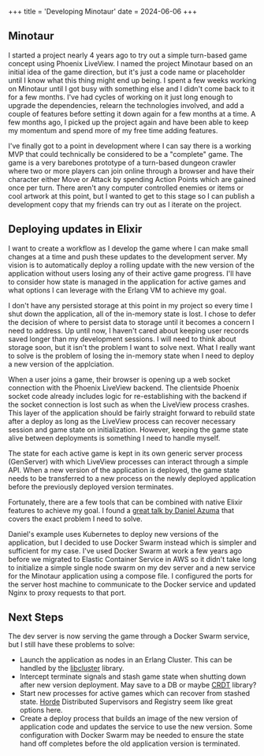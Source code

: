 +++
title = 'Developing Minotaur'
date = 2024-06-06
+++

## Minotaur
I started a project nearly 4 years ago to try out a simple turn-based game concept using Phoenix LiveView.
I named the project Minotaur based on an initial idea of the game direction, but it's just a code name or placeholder until I know what this thing might end up being.
I spent a few weeks working on Minotaur until I got busy with something else and I didn't come back to it for a few months.
I've had cycles of working on it just long enough to upgrade the dependencies, relearn the technologies involved, and add a couple of features before setting it down again for a few months at a time.
A few months ago, I picked up the project again and have been able to keep my momentum and spend more of my free time adding features.

I've finally got to a point in development where I can say there is a working MVP that could technically be considered to be a "complete" game.
The game is a very barebones prototype of a turn-based dungeon crawler where two or more players can join online through a browser and have their character either Move or Attack by spending Action Points which are gained once per turn.
There aren't any computer controlled enemies or items or cool artwork at this point, but I wanted to get to this stage so I can publish a development copy that my friends can try out as I iterate on the project.

## Deploying updates in Elixir
I want to create a workflow as I develop the game where I can make small changes at a time and push these updates to the development server.
My vision is to automatically deploy a rolling update with the new version of the application without users losing any of their active game progress.
I'll have to consider how state is managed in the application for active games and what options I can leverage with the Erlang VM to achieve my goal.

I don't have any persisted storage at this point in my project so every time I shut down the application, all of the in-memory state is lost.
I chose to defer the decision of where to persist data to storage until it becomes a concern I need to address.
Up until now, I haven't cared about keeping user records saved longer than my development sessions.
I will need to think about storage soon, but it isn't the problem I want to solve next.
What I really want to solve is the problem of losing the in-memory state when I need to deploy a new version of the applciation.

When a user joins a game, their browser is opening up a web socket connection with the Phoenix LiveView backend.
The clientside Phoenix socket code already includes logic for re-establishing with the backend if the socket connection is lost such as when the LiveView process crashes.
This layer of the application should be fairly straight forward to rebuild state after a deploy as long as the LiveView process can recover necessary session and game state on initialization.
However, keeping the game state alive between deployments is something I need to handle myself.

The state for each active game is kept in its own generic server process (GenServer) with which LiveView processes can interact through a simple API. When a new version of the application is deployed, the game state needs to be transferred to a new process on the newly deployed application before the previously deployed version terminates.

Fortunately, there are a few tools that can be combined with native Elixir features to achieve my goal.
I found a [great talk by Daniel Azuma](https://www.youtube.com/watch?v=nLApFANtkHs&t=2s) that covers the exact problem I need to solve.

Daniel's example uses Kubernetes to deploy new versions of the application, but I decided to use Docker Swarm instead which is simpler and sufficient for my case.
I've used Docker Swarm at work a few years ago before we migrated to Elastic Container Service in AWS so it didn't take long to initialize a simple single node swarm on my dev server and a new service for the Minotaur application using a compose file.
I configured the ports for the server host machine to communicate to the Docker service and updated Nginx to proxy requests to that port.

## Next Steps
The dev server is now serving the game through a Docker Swarm service, but I still have these problems to solve:
- Launch the application as nodes in an Erlang Cluster. This can be handled by the [libcluster](https://hexdocs.pm/libcluster/2.5.0/readme.html) library.
- Intercept terminate signals and stash game state when shutting down after new version deployment. May save to a DB or maybe [CRDT](https://github.com/derekkraan/delta_crdt_ex) library?
- Start new processes for active games which can recover from stashed state. [Horde](https://hexdocs.pm/horde/getting_started.html) Distributed Supervisors and Registry seem like great options here.
- Create a deploy process that builds an image of the new version of application code and updates the service to use the new version. Some configuration with Docker Swarm may be needed to ensure the state hand off completes before the old application version is terminated.


